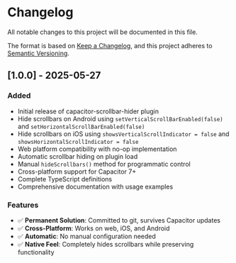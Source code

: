 # Changelog

All notable changes to this project will be documented in this file.

The format is based on [Keep a Changelog](https://keepachangelog.com/en/1.0.0/),
and this project adheres to [Semantic Versioning](https://semver.org/spec/v2.0.0.html).

## [1.0.0] - 2025-05-27

### Added
- Initial release of capacitor-scrollbar-hider plugin
- Hide scrollbars on Android using `setVerticalScrollBarEnabled(false)` and `setHorizontalScrollBarEnabled(false)`
- Hide scrollbars on iOS using `showsVerticalScrollIndicator = false` and `showsHorizontalScrollIndicator = false`
- Web platform compatibility with no-op implementation
- Automatic scrollbar hiding on plugin load
- Manual `hideScrollbars()` method for programmatic control
- Cross-platform support for Capacitor 7+
- Complete TypeScript definitions
- Comprehensive documentation with usage examples

### Features
- ✅ **Permanent Solution**: Committed to git, survives Capacitor updates  
- ✅ **Cross-Platform**: Works on web, iOS, and Android  
- ✅ **Automatic**: No manual configuration needed  
- ✅ **Native Feel**: Completely hides scrollbars while preserving functionality
